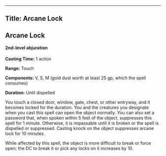 -------------------------
Title: Arcane Lock
-------------------------

## Arcane Lock

#### 2nd-level abjuration


**Casting Time:** 1 action

**Range:** Touch

**Components:** V, S, M (gold dust worth at least 25 gp,
which the spell consumes)

**Duration:** Until dispelled


You touch a closed door, window, gate, chest, or other entryway, and it
becomes locked for the duration. You and the creatures you designate
when you cast this spell can open the object normally. You can also set
a password that, when spoken within 5 feet of the object, suppresses
this spell for 1 minute. Otherwise, it is impassable until it is broken
or the spell is dispelled or suppressed. Casting knock
on the object suppresses arcane lock for
10 minutes.

While affected by this spell, the object is more difficult to break or
force open; the DC to break it or pick any locks on it increases by 10.

